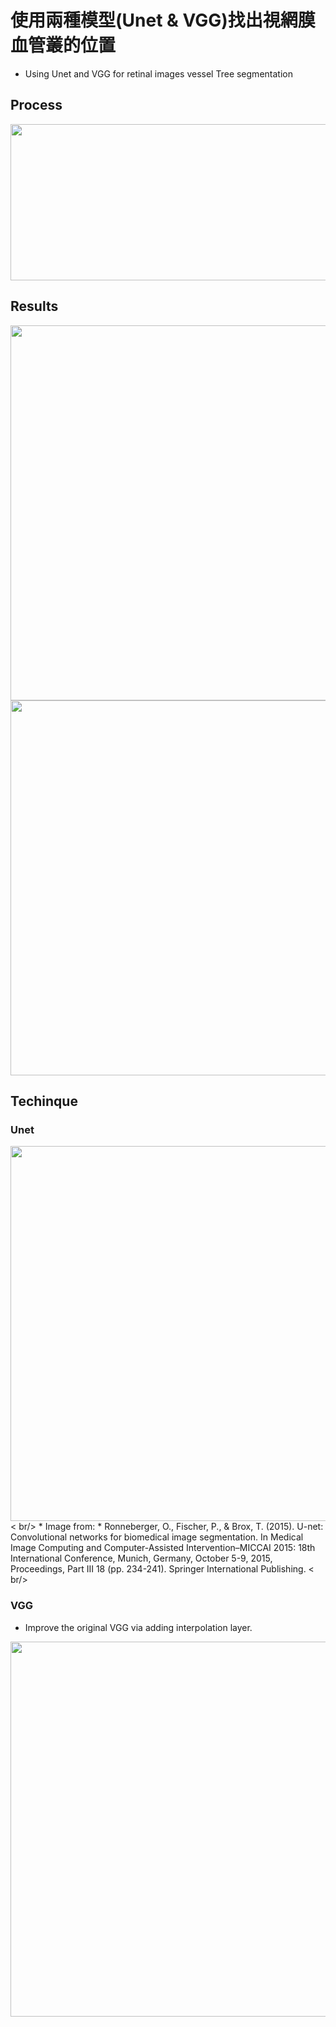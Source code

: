 # 使用兩種模型(Unet & VGG)找出視網膜血管叢的位置
* Using Unet and VGG for retinal images vessel Tree segmentation

## Process
<img src = "https://github.com/NTU-Chiu/ML_Projects/assets/91785016/9c0c8c85-75d2-4c71-8703-bc009f852ba8.png" width = "900" height = "250">

## Results
<img src = "https://github.com/NTU-Chiu/ML_Projects/assets/91785016/27866b52-aca4-4082-b994-50ab781f51c0.png" width = "600">
<img src = "https://github.com/NTU-Chiu/ML_Projects/assets/91785016/93067e19-f6b8-41c6-82b9-b3b97f90c689.png" width = "600">

## Techinque
### Unet
<img src = "https://github.com/NTU-Chiu/ML_Projects/assets/91785016/b56ed867-2e22-4e04-bace-517db6a6dee3.png" width = "600">
 < br/>
* Image from:
* Ronneberger, O., Fischer, P., & Brox, T. (2015). U-net: Convolutional networks for biomedical image segmentation. In Medical Image Computing and Computer-Assisted Intervention–MICCAI 2015: 18th International Conference, Munich, Germany, October 5-9, 2015, Proceedings, Part III 18 (pp. 234-241). Springer International Publishing. < br/>

### VGG
* Improve the original VGG via adding interpolation layer.
<img src = "https://github.com/NTU-Chiu/ML_Projects/assets/91785016/86d717ad-255f-462f-bb43-f24589c3a684.png" width = "600">
